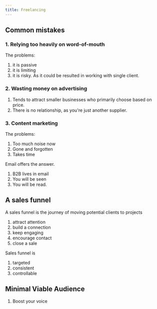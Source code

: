 ```yaml
---
title: Freelancing
---
```


## Common mistakes

### 1. Relying too heavily on word-of-mouth

The problems:

1. it is passive
1. it is limiting
1. it is risky. As it could be resulted in working with single client.

### 2. Wasting money on advertising

1. Tends to attract smaller businesses who primarily choose based on price.
1. There is no relationship, as you're just another supplier.

### 3. Content marketing

The problems:

1. Too much noise now
1. Gone and forgotten
1. Takes time

Email offers the answer.

1. B2B lives in email
1. You will be seen
1. You will be read.

## A sales funnel

A sales funnel is the journey of moving potential clients to projects

1. attract attention
2. build a connection
3. keep engaging
4. encourage contact
5. close a sale

Sales funnel is

1. targeted
2. consistent
3. controllable

## Minimal Viable Audience

1. Boost your voice
